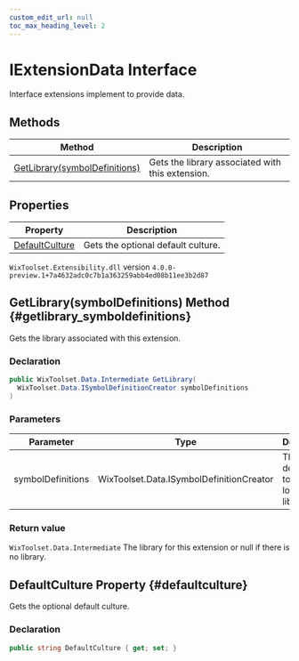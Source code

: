 ```yaml
---
custom_edit_url: null
toc_max_heading_level: 2
---
```

# IExtensionData Interface
Interface extensions implement to provide data.
## Methods
| Method | Description |
| ------ | ----------- |
| [GetLibrary(symbolDefinitions)](#getlibrary_symboldefinitions) | Gets the library associated with this extension. |
## Properties
| Property | Description |
| ------ | ----------- |
| [DefaultCulture](#defaultculture) | Gets the optional default culture. |
`WixToolset.Extensibility.dll` version `4.0.0-preview.1+7a4632adc0c7b1a363259abb4ed08b11ee3b2d87`
## GetLibrary(symbolDefinitions) Method {#getlibrary_symboldefinitions}
Gets the library associated with this extension.
### Declaration
```cs
public WixToolset.Data.Intermediate GetLibrary(
  WixToolset.Data.ISymbolDefinitionCreator symbolDefinitions
)
```
### Parameters
| Parameter | Type | Description |
| --------- | ---- | ----------- |
| symbolDefinitions | WixToolset.Data.ISymbolDefinitionCreator | The symbol definitions to use while loading the library. |
### Return value
`WixToolset.Data.Intermediate` The library for this extension or null if there is no library.
## DefaultCulture Property {#defaultculture}
Gets the optional default culture.
### Declaration
```cs
public string DefaultCulture { get; set; } 
```
